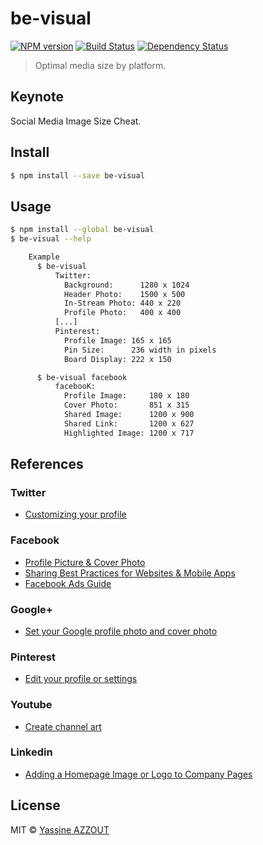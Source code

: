 # be-visual

[![NPM version][npm-image]][npm-url] [![Build Status][travis-image]][travis-url] [![Dependency Status][daviddm-url]][daviddm-image]

> Optimal media size by platform.

## Keynote

Social Media Image Size Cheat.

## Install

```sh
$ npm install --save be-visual
```


## Usage

```sh
$ npm install --global be-visual
$ be-visual --help

    Example
      $ be-visual
          Twitter:
            Background:      1280 x 1024
            Header Photo:    1500 x 500
            In-Stream Photo: 440 x 220
            Profile Photo:   400 x 400
          [...]
          Pinterest:
            Profile Image: 165 x 165
            Pin Size:      236 width in pixels
            Board Display: 222 x 150

      $ be-visual facebook
          facebooK:
            Profile Image:     180 x 180
            Cover Photo:       851 x 315
            Shared Image:      1200 x 900
            Shared Link:       1200 x 627
            Highlighted Image: 1200 x 717
```

## References

### Twitter

* [Customizing your profile](https://support.twitter.com/articles/127871-customizing-your-profile)

### Facebook

* [Profile Picture & Cover Photo](https://www.facebook.com/help/492441920771107/)
* [Sharing Best Practices for Websites & Mobile Apps](https://developers.facebook.com/docs/sharing/best-practices)
* [Facebook Ads Guide](https://www.facebook.com/business/ads-guide/?tab0=Mobile%20News%20Feed)

### Google+

* [Set your Google profile photo and cover photo](https://support.google.com/plus/answer/1057172?hl=en)

### Pinterest

* [Edit your profile or settings](https://help.pinterest.com/en/articles/edit-your-profile-or-settings#Web)

### Youtube

* [Create channel art](https://support.google.com/youtube/answer/2972003?hl=en)

### Linkedin

* [Adding a Homepage Image or Logo to Company Pages](https://help.linkedin.com/app/answers/detail/a_id/32617/~/adding-a-homepage-image-or-logo-to-company-pages)

## License

MIT © [Yassine AZZOUT](http://yass.io)


[npm-url]: https://npmjs.org/package/be-visual
[npm-image]: https://badge.fury.io/js/be-visual.svg
[travis-url]: https://travis-ci.org/92bondstreet/be-visual
[travis-image]: https://travis-ci.org/92bondstreet/be-visual.svg?branch=master
[daviddm-url]: https://david-dm.org/92bondstreet/be-visual.svg?theme=shields.io
[daviddm-image]: https://david-dm.org/92bondstreet/be-visual
